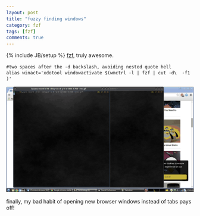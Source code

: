 ```yaml
---
layout: post
title: "fuzzy finding windows"
category: fzf
tags: [fzf]
comments: true
---
```

{% include JB/setup %}
[fzf](https://github.com/junegunn/fzf), truly awesome.  
  
  
	#two spaces after the -d backslash, avoiding nested quote hell
	alias winact='xdotool windowactivate $(wmctrl -l | fzf | cut -d\  -f1 )'
  
  
  
<img src="/images/screen_fzf_winact.gif" width="1000" >
  
finally, my bad habit of opening new browser windows instead of tabs pays off!
  
